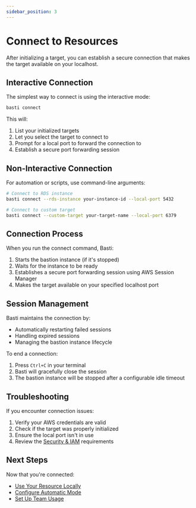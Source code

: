 ```yaml
---
sidebar_position: 3
---
```


# Connect to Resources

After initializing a target, you can establish a secure connection that makes the target available on your localhost.

## Interactive Connection

The simplest way to connect is using the interactive mode:

```bash
basti connect
```

This will:
1. List your initialized targets
2. Let you select the target to connect to
3. Prompt for a local port to forward the connection to
4. Establish a secure port forwarding session

## Non-Interactive Connection

For automation or scripts, use command-line arguments:

```bash
# Connect to RDS instance
basti connect --rds-instance your-instance-id --local-port 5432

# Connect to custom target
basti connect --custom-target your-target-name --local-port 6379
```

## Connection Process

When you run the connect command, Basti:

1. Starts the bastion instance (if it's stopped)
2. Waits for the instance to be ready
3. Establishes a secure port forwarding session using AWS Session Manager
4. Makes the target available on your specified localhost port

## Session Management

Basti maintains the connection by:
- Automatically restarting failed sessions
- Handling expired sessions
- Managing the bastion instance lifecycle

To end a connection:
1. Press `Ctrl+C` in your terminal
2. Basti will gracefully close the session
3. The bastion instance will be stopped after a configurable idle timeout

## Troubleshooting

If you encounter connection issues:

1. Verify your AWS credentials are valid
2. Check if the target was properly initialized
3. Ensure the local port isn't in use
4. Review the [Security & IAM](../security/iam-permissions) requirements

## Next Steps

Now that you're connected:
- [Use Your Resource Locally](./using-resources)
- [Configure Automatic Mode](../advanced-features/automatic-mode)
- [Set Up Team Usage](../team-usage/shared-configuration)
